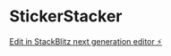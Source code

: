 # StickerStacker

[Edit in StackBlitz next generation editor ⚡️](https://stackblitz.com/~/github.com/S-Amier/StickerStacker)